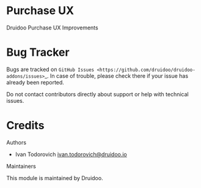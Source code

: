 
Purchase UX
=======

Druidoo Purchase UX Improvements


Bug Tracker
===========

Bugs are tracked on `GitHub Issues <https://github.com/druidoo/druidoo-addons/issues>`_.
In case of trouble, please check there if your issue has already been reported.

Do not contact contributors directly about support or help with technical issues.

Credits
=======

Authors

* Ivan Todorovich <ivan.todorovich@druidoo.io>


Maintainers

This module is maintained by Druidoo.
